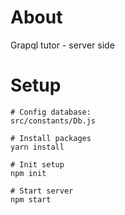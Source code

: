 # About

Grapql tutor - server side

# Setup

```
# Config database: 
src/constants/Db.js

# Install packages
yarn install

# Init setup
npm init

# Start server
npm start
```